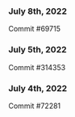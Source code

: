 ### July 8th, 2022

Commit #69715

### July 5th, 2022

Commit #314353


### July 4th, 2022

Commit #72281
